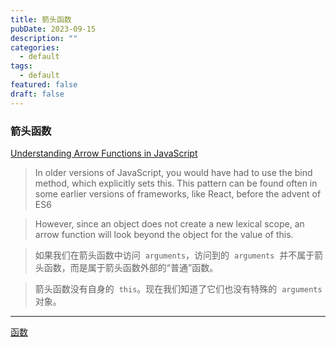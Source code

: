 ```yaml
---
title: 箭头函数
pubDate: 2023-09-15
description: ""
categories:
  - default
tags:
  - default
featured: false
draft: false
---
```

### 箭头函数

[Understanding Arrow Functions in JavaScript](https://www.digitalocean.com/community/tutorials/understanding-arrow-functions-in-javascript)

> In older versions of JavaScript, you would have had to use the bind method, which explicitly sets this. This pattern can be found often in some earlier versions of frameworks, like React, before the advent of ES6

> However, since an object does not create a new lexical scope, an arrow function will look beyond the object for the value of this.

> 如果我们在箭头函数中访问  `arguments`，访问到的  `arguments`  并不属于箭头函数，而是属于箭头函数外部的“普通”函数。

> 箭头函数没有自身的  `this`。现在我们知道了它们也没有特殊的  `arguments`  对象。

---

[函数](函数.md)
